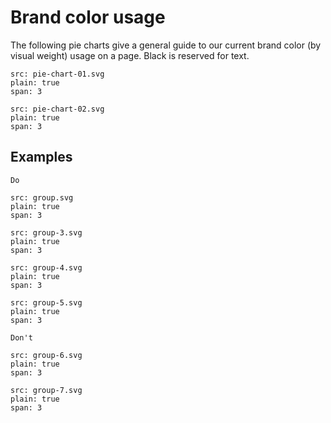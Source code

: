 # Brand color usage

The following pie charts give a general guide to our current brand color (by visual weight) usage on a page. Black is reserved for text.

```image
src: pie-chart-01.svg
plain: true
span: 3
```

```image
src: pie-chart-02.svg
plain: true
span: 3
```

## Examples

```hint|directive,span-6
Do
```

```image
src: group.svg
plain: true
span: 3
```

```image
src: group-3.svg
plain: true
span: 3
```

```image
src: group-4.svg
plain: true
span: 3
```

```image
src: group-5.svg
plain: true
span: 3
```

```hint|warning,span-6
Don't
```

```image
src: group-6.svg
plain: true
span: 3
```

```image
src: group-7.svg
plain: true
span: 3
```
